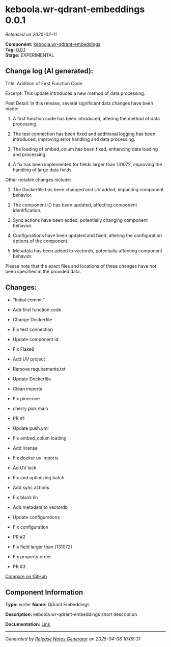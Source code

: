 #  keboola.wr-qdrant-embeddings 0.0.1

_Released on 2025-02-11_

**Component:** [keboola.wr-qdrant-embeddings](https://github.com/keboola/component-embeddings-v2)  
**Tag:** [0.0.1](https://github.com/keboola/component-embeddings-v2/releases/tag/0.0.1)  
**Stage:** EXPERIMENTAL


## Change log (AI generated):
Title: Addition of First Function Code

Excerpt: This update introduces a new method of data processing.

Post Detail: 
In this release, several significant data changes have been made:

1. A first function code has been introduced, altering the method of data processing.

2. The test connection has been fixed and additional logging has been introduced, improving error handling and data processing.

3. The loading of embed_colum has been fixed, enhancing data loading and processing.

4. A fix has been implemented for fields larger than 131072, improving the handling of large data fields.

Other notable changes include:

1. The Dockerfile has been changed and UV added, impacting component behavior.

2. The component ID has been updated, affecting component identification.

3. Sync actions have been added, potentially changing component behavior.

4. Configurations have been updated and fixed, altering the configuration options of the component.

5. Metadata has been added to vectordb, potentially affecting component behavior.

Please note that the exact files and locations of these changes have not been specified in the provided data.



## Changes:



- "Initial commit" 




- Add first function code 




- Change Dockerfile 




- Fix test connection 




- Update component id 




- Fix Flake8 




- Add UV project 




- Remove requirements.txt 




- Update Dockerfile 




- Clean imports 




- Fix pinecone 




- cherry pick main 




- PR #1 




- Update push.yml 






- Fix embed_colum loading 




- Add license 




- Fix docker uv imports 




- Ad UV lock 




- Fix and optimizing batch 




- Add sync actions 




- Fix blank lin 




- Add metadata to vectordb 




- Update configurations 




- Fix configuration 




- PR #2 








- Fix field larger than (131072) 




- Fix property order 






- PR #3 



[Compare on GitHub](https://github.com/keboola/component-embeddings-v2/compare/initial...0.0.1)



## Component Information
**Type:** writer
**Name:** Qdrant Embeddings

**Description:** keboola.wr-qdrant-embeddings short description


**Documentation:** [Link](https://github.com/keboola/component-embeddings-v2/blob/master/README.md)



---
_Generated by [Release Notes Generator](https://github.com/keboola/release-notes-generator)
on 2025-04-08 10:08:31_